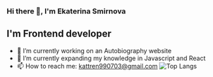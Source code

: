 ### Hi there 👋, I'm Ekaterina Smirnova

## I'm Frontend developer

- 🔭 I’m currently working on an Autobiography website
- 🌱 I’m currently expanding my knowledge in Javascript and React
- 📫 How to reach me: kattren990703@gmail.com
  ![Top Langs](https://github-readme-stats.vercel.app/api/top-langs/?username=kattrine99&layout=compact&theme=github_dark)



<!--
**kattrine99/kattrine99** is a ✨ _special_ ✨ repository because its `README.md` (this file) appears on your GitHub profile.

Here are some ideas to get you started:

- 🔭 I’m currently working on ...
- 🌱 I’m currently learning ...
- 👯 I’m looking to collaborate on ...
- 🤔 I’m looking for help with ...
- 💬 Ask me about ...
- 📫 How to reach me: ...
- 😄 Pronouns: ...
- ⚡ Fun fact: ...
-->
